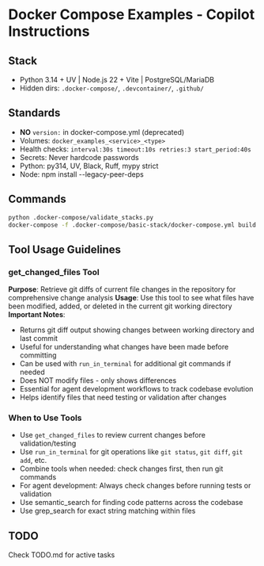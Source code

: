 # Docker Compose Examples - Copilot Instructions

## Stack
- Python 3.14 + UV | Node.js 22 + Vite | PostgreSQL/MariaDB
- Hidden dirs: `.docker-compose/`, `.devcontainer/`, `.github/`

## Standards
- **NO** `version:` in docker-compose.yml (deprecated)
- Volumes: `docker_examples_<service>_<type>`
- Health checks: `interval:30s timeout:10s retries:3 start_period:40s`
- Secrets: Never hardcode passwords
- Python: py314, UV, Black, Ruff, mypy strict
- Node: npm install --legacy-peer-deps

## Commands
```bash
python .docker-compose/validate_stacks.py
docker-compose -f .docker-compose/basic-stack/docker-compose.yml build
```

## Tool Usage Guidelines

### get_changed_files Tool
**Purpose**: Retrieve git diffs of current file changes in the repository for comprehensive change analysis
**Usage**: Use this tool to see what files have been modified, added, or deleted in the current git working directory
**Important Notes**:
- Returns git diff output showing changes between working directory and last commit
- Useful for understanding what changes have been made before committing
- Can be used with `run_in_terminal` for additional git commands if needed
- Does NOT modify files - only shows differences
- Essential for agent development workflows to track codebase evolution
- Helps identify files that need testing or validation after changes

### When to Use Tools
- Use `get_changed_files` to review current changes before validation/testing
- Use `run_in_terminal` for git operations like `git status`, `git diff`, `git add`, etc.
- Combine tools when needed: check changes first, then run git commands
- For agent development: Always check changes before running tests or validation
- Use semantic_search for finding code patterns across the codebase
- Use grep_search for exact string matching within files

## TODO
Check TODO.md for active tasks